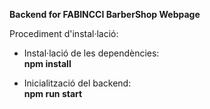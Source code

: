<b>Backend for FABINCCI BarberShop Webpage</b>

Procediment d'instal·lació: <br>

- Instal·lació de les dependències: <br>
  <b>npm install</b>

- Inicialització del backend: <br>
  <b>npm run start</b>
